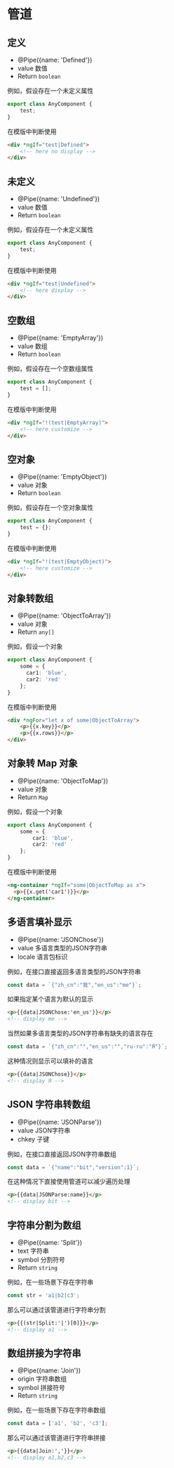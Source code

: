 # 管道

## 定义

- @Pipe({name: 'Defined'})
- value 数值
- Return `boolean`

例如，假设存在一个未定义属性

```typescript
export class AnyComponent {
    test;
}
```

在模版中判断使用

```html
<div *ngIf="test|Defined">
    <!-- here no display -->
</div>
```

## 未定义

- @Pipe({name: 'Undefined'})
- value 数值
- Return `boolean`

例如，假设存在一个未定义属性

```typescript
export class AnyComponent {
    test;
}
```

在模版中判断使用

```html
<div *ngIf="test|Undefined">
    <!-- here display -->
</div>
```

## 空数组

- @Pipe({name: 'EmptyArray'})
- value 数组
- Return `boolean`

例如，假设存在一个空数组属性

```typescript
export class AnyComponent {
    test = [];
}
```

在模版中判断使用

```html
<div *ngIf="!(test|EmptyArray)">
    <!-- here customize -->
</div>
```

## 空对象

- @Pipe({name: 'EmptyObject'})
- value 对象
- Return `boolean`

例如，假设存在一个空对象属性

```typescript
export class AnyComponent {
    test = {};
}
```

在模版中判断使用

```html
<div *ngIf="!(test|EmptyObject)">
    <!-- here customize -->
</div>
```

## 对象转数组

- @Pipe({name: 'ObjectToArray'})
- value 对象
- Return `any[]`

例如，假设一个对象

```typescript
export class AnyComponent {
    some = {
      car1: 'blue',
      car2: 'red'
    };
}
```

在模版中判断使用

```html
<div *ngFor="let x of some|ObjectToArray">
    <p>{{x.key}}</p>
    <p>{{x.rows}}</p>
</div>
```

## 对象转 Map 对象

- @Pipe({name: 'ObjectToMap'})
- value 对象
- Return `Map`

例如，假设一个对象

```typescript
export class AnyComponent {
    some = {
        car1: 'blue',
        car2: 'red'
    };
}
```

在模版中判断使用

```html
<ng-container *ngIf="some|ObjectToMap as x">
  <p>{{x.get('car1')}}</p>
</ng-container>
```

## 多语言填补显示

- @Pipe({name: 'JSONChose'})
- value 多语言类型的JSON字符串
- locale 语言包标识

例如，在接口直接返回多语言类型的JSON字符串

```typescript
const data = `{"zh_cn":"我","en_us":"me"}`;
```

如果指定某个语言为默认的显示

```html
<p>{{data|JSONChose:'en_us'}}</p>
<!-- display me -->
```

当然如果多语言类型的JSON字符串有缺失的语言存在

```typescript
const data = `{"zh_cn":"","en_us":"","ru-ru":"Я"}`;
```

这种情况则显示可以填补的语言

```html
<p>{{data|JSONChose}}</p>
<!-- display Я -->
```

## JSON 字符串转数组

- @Pipe({name: 'JSONParse'})
- value JSON字符串
- chkey 子键

例如，在接口直接返回JSON字符串数组

```typescript
const data = `{"name":"bit","version":1}`;
```

在这种情况下直接使用管道可以减少遍历处理

```html
<p>{{data|JSONParse:name}}</p>
<!-- display bit -->
```

## 字符串分割为数组

- @Pipe({name: 'Split'})
- text 字符串
- symbol 分割符号
- Return `string`

例如，在一些场景下存在字符串

```typescript
const str = 'a1|b2|c3';
```

那么可以通过该管道进行字符串分割

```html
<p>{{(str|Split:'|')[0]}}</p>
<!-- display a1 -->
```

## 数组拼接为字符串

- @Pipe({name: 'Join'})
- origin 字符串数组
- symbol 拼接符号
- Return `string`

例如，在一些场景下存在字符串数组

```typescript
const data = ['a1', 'b2', 'c3'];
```

那么可以通过该管道进行字符串拼接

```html
<p>{{data|Join:','}}</p>
<!-- display a1,b2,c3 -->
```
